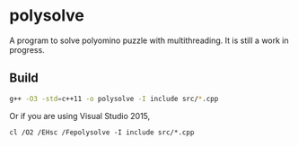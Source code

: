 # polysolve

A program to solve polyomino puzzle with multithreading. It is still a work in progress.

## Build

```bash
g++ -O3 -std=c++11 -o polysolve -I include src/*.cpp
```

Or if you are using Visual Studio 2015,

```Batchfile
cl /O2 /EHsc /Fepolysolve -I include src/*.cpp
```
